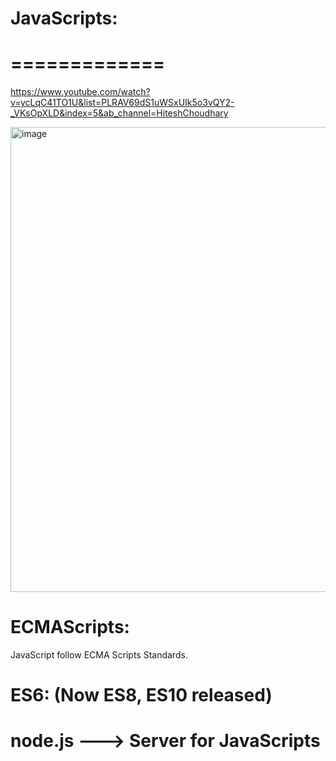 # JavaScripts:
# =============
https://www.youtube.com/watch?v=ycLqC41TO1U&list=PLRAV69dS1uWSxUIk5o3vQY2-_VKsOpXLD&index=5&ab_channel=HiteshChoudhary

<img width="744" alt="image" src="https://user-images.githubusercontent.com/35987583/218311217-a9e92e3d-945d-4fa4-8e6e-48817d4d8e33.png">

# ECMAScripts: 
JavaScript follow ECMA Scripts Standards.

# ES6: (Now ES8, ES10 released)

# node.js ---> Server for JavaScripts


